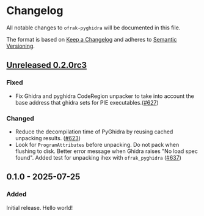 # Changelog
All notable changes to `ofrak-pyghidra` will be documented in this file.

The format is based on [Keep a Changelog](https://keepachangelog.com/en/1.0.0/) and adheres to [Semantic Versioning](https://semver.org/spec/v2.0.0.html).

## [Unreleased 0.2.0rc3](https://github.com/redballoonsecurity/ofrak/tree/master)

### Fixed
- Fix Ghidra and pyghidra CodeRegion unpacker to take into account the base address that ghidra sets for PIE executables.([#627](https://github.com/redballoonsecurity/ofrak/pull/627))
### Changed
- Reduce the decompilation time of PyGhidra by reusing cached unpacking results. ([#623](https://github.com/redballoonsecurity/ofrak/pull/623))
- Look for `ProgramAttributes` before unpacking. Do not pack when flushing to disk. Better error message when Ghidra raises "No load spec found". Added test for unpacking ihex with `ofrak_pyghidra` ([#637](https://github.com/redballoonsecurity/ofrak/pull/637))

## 0.1.0 - 2025-07-25

### Added
Initial release. Hello world!
